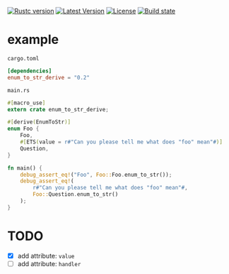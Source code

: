 [![Rustc version](https://img.shields.io/badge/rustc-1.26%20or%20later-brightgreen.svg)](https://www.rust-lang.org/)
[![Latest Version](https://img.shields.io/crates/v/enum_to_str_derive.svg)](https://crates.io/crates/enum_to_str_derive)
[![License](https://img.shields.io/badge/license-BSD--3--Clause-blue.svg)](https://opensource.org/licenses/BSD-3-Clause)
[![Build state](https://travis-ci.org/DCjanus/enum_to_str_derive.svg?branch=master)](https://travis-ci.org/DCjanus/enum_to_str_derive)

# example

`cargo.toml`

```toml
[dependencies]
enum_to_str_derive = "0.2"
``` 

`main.rs`

```rust
#[macro_use]
extern crate enum_to_str_derive;

#[derive(EnumToStr)]
enum Foo {
    Foo,
    #[ETS(value = r#"Can you please tell me what does "foo" mean"#)]
    Question,
}

fn main() {
    debug_assert_eq!("Foo", Foo::Foo.enum_to_str());
    debug_assert_eq!(
        r#"Can you please tell me what does "foo" mean"#,
        Foo::Question.enum_to_str()
    );
}
```

# TODO

+ [x] add attribute: `value`
+ [ ] add attribute: `handler`